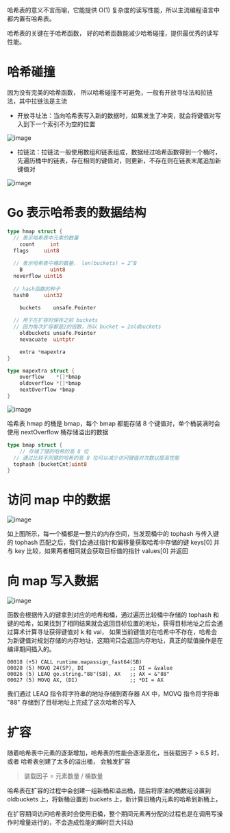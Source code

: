 哈希表的意义不言而喻，它能提供 O(1) 复杂度的读写性能，所以主流编程语言中都内置有哈希表。

哈希表的关键在于哈希函数， 好的哈希函数能减少哈希碰撞，提供最优秀的读写性能。

# 哈希碰撞
因为没有完美的哈希函数， 所以哈希碰撞不可避免，一般有开放寻址法和拉链法，其中拉链法是主流

* 开放寻址法：当向哈希表写入新的数据时，如果发生了冲突，就会将键值对写入到下一个索引不为空的位置

![image](https://user-images.githubusercontent.com/87457873/129164275-f6c252fe-406f-4d07-8024-ba99dc7f9524.png)

* 拉链法：拉链法一般使用数组和链表组成，数据经过哈希函数得到一个桶时，先遍历桶中的链表，存在相同的键值对，则更新，不存在则在链表末尾追加新键值对

![image](https://user-images.githubusercontent.com/87457873/129164344-29818990-fea2-4552-acab-a07d53b5c3b3.png)

# Go 表示哈希表的数据结构
```go
type hmap struct {
  // 表示哈希表中元素的数量
	count     int
  flags     uint8
  
  // 表示哈希表中桶的数量， len(buckets) = 2^B
	B         uint8
  noverflow uint16
  
  // hash函数的种子
  hash0     uint32

	buckets    unsafe.Pointer
  
  // 用于在扩容时保存之前 buckets
  // 因为每次扩容都是2的倍数，所以 bucket = 2oldbuckets
	oldbuckets unsafe.Pointer
	nevacuate  uintptr

	extra *mapextra
}

type mapextra struct {
	overflow    *[]*bmap
	oldoverflow *[]*bmap
	nextOverflow *bmap
}
```
![image](https://user-images.githubusercontent.com/87457873/129164391-7cae687d-2b78-4fcd-ae29-79d741db5dfd.png)

哈希表 hmap 的桶是 bmap，每个 bmap 都能存储 8 个键值对，单个桶装满时会使用 nextOverflow 桶存储溢出的数据

```go
type bmap struct {
	// 存储了键的哈希的高 8 位
  // 通过比较不同键的哈希的高 8 位可以减少访问键值对次数以提高性能
  tophash [bucketCnt]uint8
}
```

# 访问 map 中的数据

![image](https://user-images.githubusercontent.com/87457873/129164455-18812f73-6f36-425a-ae5b-c75620fa3711.png)

如上图所示，每一个桶都是一整片的内存空间，当发现桶中的 tophash 与传入键的 tophash 匹配之后，我们会通过指针和偏移量获取哈希中存储的键 keys[0] 并与 key 比较，如果两者相同就会获取目标值的指针 values[0] 并返回

# 向 map 写入数据

![image](https://user-images.githubusercontent.com/87457873/129164489-5d5bf08d-5db1-40fa-b418-b1b905c7225c.png)

函数会根据传入的键拿到对应的哈希和桶，通过遍历比较桶中存储的 tophash 和键的哈希，如果找到了相同结果就会返回目标位置的地址，获得目标地址之后会通过算术计算寻址获得键值对 k 和 val， 如果当前键值对在哈希中不存在，哈希会为新键值对规划存储的内存地址，这期间只会返回内存地址，真正的赋值操作是在编译期间插入的。

    00018 (+5) CALL runtime.mapassign_fast64(SB)
    00020 (5) MOVQ 24(SP), DI               ;; DI = &value
    00026 (5) LEAQ go.string."88"(SB), AX   ;; AX = &"88"
    00027 (5) MOVQ AX, (DI)                 ;; *DI = AX
    
我们通过 LEAQ 指令将字符串的地址存储到寄存器 AX 中，MOVQ 指令将字符串 "88" 存储到了目标地址上完成了这次哈希的写入

# 扩容

随着哈希表中元素的逐渐增加，哈希表的性能会逐渐恶化，当装载因子 > 6.5 时， 或者 哈希表创建了太多的溢出桶， 会触发扩容

>装载因子 = 元素数量 / 桶数量

哈希表在扩容的过程中会创建一组新桶和溢出桶，随后将原油的桶数组设置到 oldbuckets 上，将新桶设置到 buckets 上，新计算旧桶内元素的哈希到新桶上，

在扩容期间访问哈希表时会使用旧桶，整个期间元素再分配的过程也是在调用写操作时增量进行的，不会造成性能的瞬时巨大抖动

